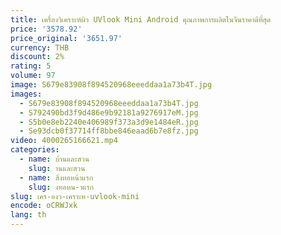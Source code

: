 ```yaml
---
title: เครื่องวิเคราะห์ผิว UVlook Mini Android คุณภาพการผลิตในจีนราคาดีที่สุด
price: '3578.92'
price_original: '3651.97'
currency: THB
discount: 2%
rating: 5
volume: 97
image: S679e83908f894520968eeeddaa1a73b4T.jpg
images:
  - S679e83908f894520968eeeddaa1a73b4T.jpg
  - S792490bd3f9d486e9b92181a9276917eM.jpg
  - S5b0e8eb2240e406989f373a3d9e1484eR.jpg
  - Se93dcb0f37714ff8bbe846eaad6b7e8fz.jpg
video: 4000265166621.mp4
categories:
  - name: บ้านและสวน
    slug: านและสวน
  - name: สิ่งทอหน้าแรก
    slug: งทอหน-าแรก
slug: เคร-องว-เคราะห-uvlook-mini
encode: oCRWJxk
lang: th
---
```

  